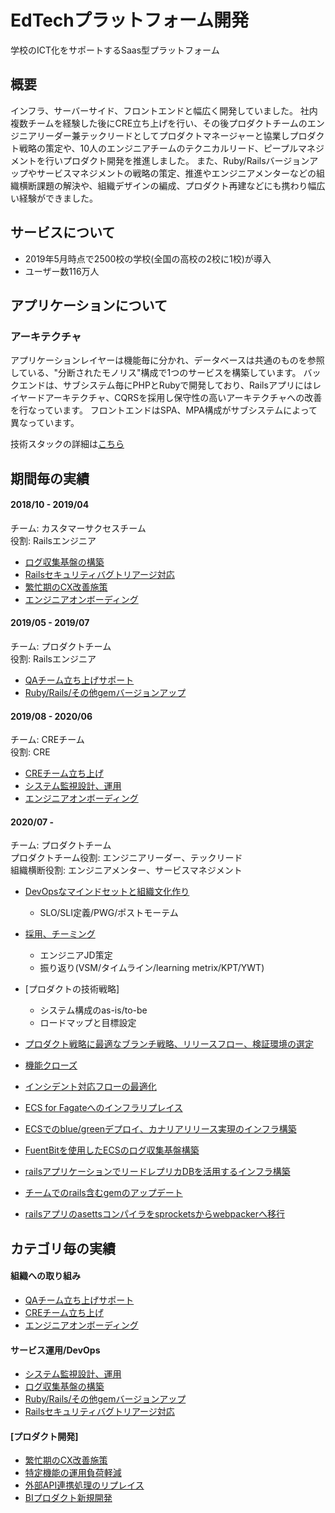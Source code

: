# EdTechプラットフォーム開発
学校のICT化をサポートするSaas型プラットフォーム

## 概要
インフラ、サーバーサイド、フロントエンドと幅広く開発していました。
社内複数チームを経験した後にCRE立ち上げを行い、その後プロダクトチームのエンジニアリーダー兼テックリードとしてプロダクトマネージャーと協業しプロダクト戦略の策定や、10人のエンジニアチームのテクニカルリード、ピープルマネジメントを行いプロダクト開発を推進しました。
また、Ruby/Railsバージョンアップやサービスマネジメントの戦略の策定、推進やエンジニアメンターなどの組織横断課題の解決や、組織デザインの編成、プロダクト再建などにも携わり幅広い経験ができました。

## サービスについて
* 2019年5月時点で2500校の学校(全国の高校の2校に1校)が導入
* ユーザー数116万人

## アプリケーションについて
### アーキテクチャ
アプリケーションレイヤーは機能毎に分かれ、データベースは共通のものを参照している、"分断されたモノリス"構成で1つのサービスを構築しています。
バックエンドは、サブシステム毎にPHPとRubyで開発しており、Railsアプリにはレイヤードアーキテクチャ、CQRSを採用し保守性の高いアーキテクチャへの改善を行なっています。
フロントエンドはSPA、MPA構成がサブシステムによって異なっています。

 技術スタックの詳細は[こちら](technology_stack.md)

## 期間毎の実績
#### 2018/10 - 2019/04
チーム: カスタマーサクセスチーム
<br>
役割: Railsエンジニア

* [ログ収集基盤の構築](achievements/log_collection.md)
* [Railsセキュリティバグトリアージ対応](achievements/rails_security_bug_triage.md)
* [繁忙期のCX改善施策](achievements/cx_kaizen_projrct.md)
* [エンジニアオンボーディング](achievements/engineer_onbording.md)

#### 2019/05 - 2019/07
チーム: プロダクトチーム
<br>
役割: Railsエンジニア

* [QAチーム立ち上げサポート](achievements/qa_team_supoprt.md)
* [Ruby/Rails/その他gemバージョンアップ](achievements/ruby_gems_upgrade.md)

#### 2019/08 - 2020/06
チーム: CREチーム
<br>
役割: CRE

* [CREチーム立ち上げ](achievements/cre_team_build.md)
* [システム監視設計、運用](achievements/system_monitoring.md)
* [エンジニアオンボーディング](achievements/engineer_onbording.md)

#### 2020/07 - 
チーム: プロダクトチーム
<br>
プロダクトチーム役割: エンジニアリーダー、テックリード
<br>
組織横断役割: エンジニアメンター、サービスマネジメント

* [DevOpsなマインドセットと組織文化作り](https://note.com/soartec_lab/n/n649db2915142)
  * SLO/SLI定義/PWG/ポストモーテム
* [採用、チーミング]()
  * エンジニアJD策定
  * 振り返り(VSM/タイムライン/learning metrix/KPT/YWT)
* [プロダクトの技術戦略]
  * システム構成のas-is/to-be
  * ロードマップと目標設定
* [プロダクト戦略に最適なブランチ戦略、リリースフロー、検証環境の選定]()
* [機能クローズ]()
* [インシデント対応フローの最適化]()

* [ECS for Fagateへのインフラリプレイス]()
* [ECSでのblue/greenデプロイ、カナリアリリース実現のインフラ構築]()
* [FuentBitを使用したECSのログ収集基盤構築]()
* [railsアプリケーションでリードレプリカDBを活用するインフラ構築]()
* [チームでのrails含むgemのアップデート]()
* [railsアプリのasettsコンパイラをsprocketsからwebpackerへ移行]()


## カテゴリ毎の実績
#### 組織への取り組み
* [QAチーム立ち上げサポート](achievements/qa_team_supoprt.md)
* [CREチーム立ち上げ](achievements/cre_team_build.md)
* [エンジニアオンボーディング](achievements/engineer_onbording.md)

#### サービス運用/DevOps 
* [システム監視設計、運用](achievements/system_monitoring.md)
* [ログ収集基盤の構築](achievements/log_collection.md)
* [Ruby/Rails/その他gemバージョンアップ](achievements/ruby_gems_upgrade.md)
* [Railsセキュリティバグトリアージ対応](achievements/rails_security_bug_triage.md)

#### [プロダクト開発]
* [繁忙期のCX改善施策](achievements/cx_kaizen_projrct.md)
* [特定機能の運用負荷軽減](achievements/operation_kaizen_project.md)
* [外部API連携処理のリプレイス](achievements/api_replace.md)
* [BIプロダクト新規開発](achievements/launch_bi_product.md)
